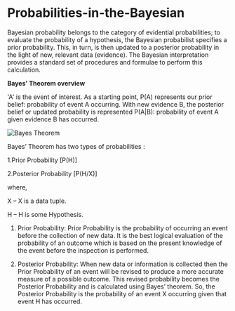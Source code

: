 # Probabilities-in-the-Bayesian
Bayesian probability belongs to the category of evidential probabilities; to evaluate the probability of a hypothesis, the Bayesian probabilist specifies a prior probability. This, in turn, is then updated to a posterior probability in the light of new, relevant data (evidence). The Bayesian interpretation provides a standard set of procedures and formulae to perform this calculation.

**Bayes’ Theorem overview**

'A' is the event of interest. As a starting point, P(A) represents our prior belief: probability of event A occurring. With new evidence B, the posterior belief or updated probability is represented P(A|B): probability of event A given evidence B has occurred.




![Bayes Theorem](https://github.com/Isha-1708/Probabilities-in-the-Bayesian/assets/113274034/df9a35ac-4814-49af-839e-776de5f5be93)





Bayes’ Theorem has two types of probabilities :

1.Prior Probability [P(H)]

2.Posterior Probability [P(H/X)]

where, 

X – X is a data tuple.

H – H is some Hypothesis.

1. Prior Probability:  Prior Probability is the probability of occurring an event before the collection of new data. It is the best logical evaluation of the probability of an outcome which is based on the present knowledge of the event before the inspection is performed.

2. Posterior Probability:  When new data or information is collected then the Prior Probability of an event will be revised to produce a more accurate measure of a possible outcome. This revised probability becomes the Posterior Probability and is calculated using Bayes’ theorem. So, the Posterior Probability is the probability of an event X occurring given that event H has occurred.









